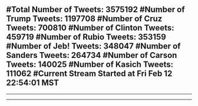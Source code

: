#Total Number of Tweets: 3575192 
#Number of Trump Tweets: 1197708
#Number of Cruz Tweets: 700810
#Number of Clinton Tweets: 459719
#Number of Rubio Tweets: 353159
#Number of Jeb! Tweets: 348047
#Number of Sanders Tweets: 264734
#Number of Carson Tweets: 140025
#Number of Kasich Tweets: 111062
#Current Stream Started at Fri Feb 12 22:54:01 MST
---
---
---
